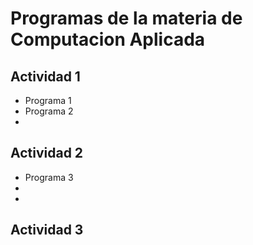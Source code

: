 # Programas de la materia de Computacion Aplicada

## Actividad 1 
- Programa 1
- Programa 2
-
## Actividad 2 
- Programa 3
-
-
## Actividad 3

